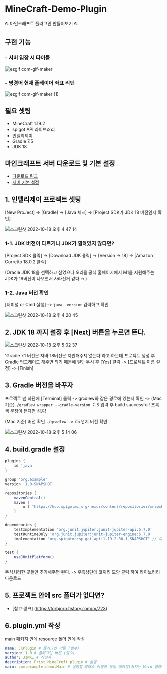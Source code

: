 # MineCraft-Demo-Plugin
⛏ 마인크래프트 플러그인 만들어보기 ⛏

## 구현 기능
### - 서버 입장 시 타이틀
![ezgif com-gif-maker](https://user-images.githubusercontent.com/80299170/196383348-723f89a3-9929-4fb5-902e-a1165db7170b.gif)

### - 명령어 현재 플레이어 좌표 리턴



![ezgif com-gif-maker (1)](https://user-images.githubusercontent.com/80299170/196387086-7faa387b-0da9-4952-a036-43218a531b2e.gif)

## 필요 셋팅
- MineCraft 1.19.2
- spigot API 라이브러리
- 인텔리제이
- Gradle 7.5
- JDK 18

## 마인크래프트 서버 다운로드 및 기본 설정
- [다운로드 링크](https://getbukkit.org/get/7d4d4901bb1f641da6a9882c69d5fd54)
- [서버 기본 설정](https://blackdol.tistory.com/m/13) 

## 1. 인텔리제이 프로젝트 셋팅
[New ProJect] -> [Gradle] -> [Java 체크] -> [Project SDK가 JDK 18 버전인지 확인]

![스크린샷 2022-10-18 오후 4 47 14](https://user-images.githubusercontent.com/80299170/196368694-ee96ee80-ccec-43dc-88a5-e9ccbd449d0c.png)

### 1-1. JDK 버전이 다르거나 JDK가 깔려있지 않다면?

[Project SDK 클릭] -> [Download JDK 클릭] -> [Version -> 18] -> [Amazon Corretto 18.0.2 클릭]

(Oracle JDK 18을 선택하고 싶었으나 오라클 공식 홈페이지에서 M1을 지원해주는 JDK가 19버전이 나오면서 사라진거 같다 ㅠ )

### 1-2. Java 버전 확인
[터미널 or Cmd 실행] -> `java -version` 입력하고 확인

![스크린샷 2022-10-18 오후 4 20 45](https://user-images.githubusercontent.com/80299170/196371826-753db8a7-e6b7-40db-82f6-0a8abafe390e.png)

## 2. JDK 18 까지 설정 후 [Next] 버튼을 누르면 뜬다.

![스크린샷 2022-10-18 오후 5 02 37](https://user-images.githubusercontent.com/80299170/196372192-49cf66a2-4e99-46a9-87c4-99e07dfc7514.png)

'Gradle 7.1 버전은 자바 18버전은 지원해주지 않는다'라고 하는데 프로젝트 생성 후 Gradle 업그레이드 해주면 되기 때문에 일단 무시 후 [Yes] 클릭 -> [프로젝트 이름 설정] -> [Finish]

## 3. Gradle 버전을 바꾸자
프로젝트 맨 하단에 [Terminal] 클릭 -> gradlew와 같은 경로에 있는지 확인 -> (Mac 기준)`./gradlew wrapper --gradle-version 7.5` 입력 후 build successful! 초록색 문장이 뜬다면 성공!


(Mac 기준) 버전 확인
`./gradlew -v` 7.5 인지 버전 확인


![스크린샷 2022-10-18 오후 5 14 06](https://user-images.githubusercontent.com/80299170/196374830-eb9252f3-475c-410f-bd4e-1ba8ebc4dcce.png)

## 4. build.gradle 설정
```Groovy
plugins {
    id 'java'
}

group 'org.example'
version '1.0-SNAPSHOT'

repositories {
    mavenCentral()
    maven {
        url "https://hub.spigotmc.org/nexus/content/repositories/snapshots/" // URL 
    }
}

dependencies {
    testImplementation 'org.junit.jupiter:junit-jupiter-api:5.7.0'
    testRuntimeOnly 'org.junit.jupiter:junit-jupiter-engine:5.7.0'
    implementation "org.spigotmc:spigot-api:1.19.2-R0.1-SNAPSHOT" // 마인크래프트 버전에 맞게 설정
}

test {
    useJUnitPlatform()
}
```

주석처리한 곳들만 추가해주면 된다. -> 우측상단에 코끼리 모양 클릭 하여 라이브러리 다운로드

## 5. 프로젝트 안에 src 폴더가 없다면?
- [참고 링크] (https://torbjorn.tistory.com/m/723)

## 6. plugin.yml 작성
main 패키지 안에 resource 폴더 안에 작성

```YAML
name: JKPlugin # 플러그인 이름 (필수)
version: 1.0 # 플러그인 버전 (필수)
author: JINKI # 작성자
description: Frist MineCreft plugin # 설명
main: com.example.demo.Main # 실행할 클래스 이름과 동일 해야함(저자는 Main 클래스 사용 중) (필수)
```






